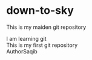 # down-to-sky
This is my maiden git repository
<br>

I am learning git 
<br>
This is my first git repository
<BR>
AuthorSaqib

